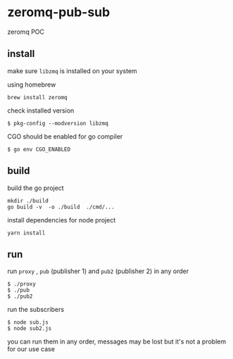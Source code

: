 # zeromq-pub-sub
zeromq POC

## install

make sure `libzmq` is installed on your system

using homebrew

```
brew install zeromq
```

check installed version
```
$ pkg-config --modversion libzmq
```

CGO should be enabled for go compiler

```
$ go env CGO_ENABLED
```
## build 

build the go project

```
mkdir ./build
go build -v  -o ./build  ./cmd/...
```

install dependencies for node project
```
yarn install
```

## run

run `proxy` , `pub` (publisher 1) and `pub2` (publisher 2) in any order

```
$ ./proxy
$ ./pub
$ ./pub2
```

run the subscribers
```
$ node sub.js
$ node sub2.js
```

you can run them in any order, messages may be lost but it's not a problem for our use case